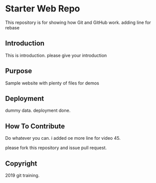 # Starter Web Repo

This repository is for showing how Git and GitHub work.
adding line for rebase


## Introduction
This is introduction. please give your introduction


## Purpose
Sample website with plenty of files for demos

## Deployment
dummy data. deployment done.



## How To Contribute
Do whatever you can. i added oe more line for video 45.

please fork this repository and issue pull request.


## Copyright

2019 git training.